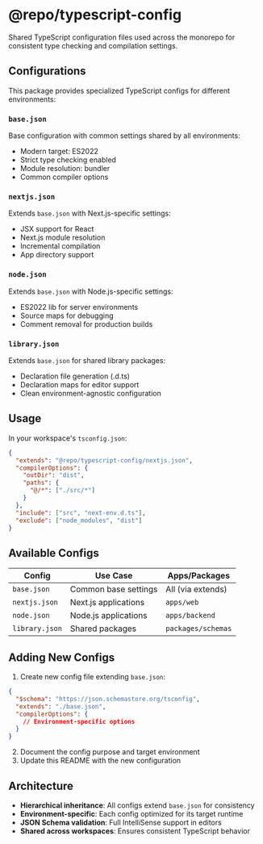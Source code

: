 # @repo/typescript-config

Shared TypeScript configuration files used across the monorepo for consistent type checking and compilation settings.

## Configurations

This package provides specialized TypeScript configs for different environments:

### `base.json`
Base configuration with common settings shared by all environments:
- Modern target: ES2022
- Strict type checking enabled
- Module resolution: bundler
- Common compiler options

### `nextjs.json`
Extends `base.json` with Next.js-specific settings:
- JSX support for React
- Next.js module resolution
- Incremental compilation
- App directory support

### `node.json`  
Extends `base.json` with Node.js-specific settings:
- ES2022 lib for server environments
- Source maps for debugging
- Comment removal for production builds

### `library.json`
Extends `base.json` for shared library packages:
- Declaration file generation (.d.ts)
- Declaration maps for editor support
- Clean environment-agnostic configuration

## Usage

In your workspace's `tsconfig.json`:

```json
{
  "extends": "@repo/typescript-config/nextjs.json",
  "compilerOptions": {
    "outDir": "dist",
    "paths": {
      "@/*": ["./src/*"]
    }
  },
  "include": ["src", "next-env.d.ts"],
  "exclude": ["node_modules", "dist"]
}
```

## Available Configs

| Config | Use Case | Apps/Packages |
|--------|----------|---------------|
| `base.json` | Common base settings | All (via extends) |
| `nextjs.json` | Next.js applications | `apps/web` |
| `node.json` | Node.js applications | `apps/backend` |
| `library.json` | Shared packages | `packages/schemas` |

## Adding New Configs

1. Create new config file extending `base.json`:

```json
{
  "$schema": "https://json.schemastore.org/tsconfig",
  "extends": "./base.json",
  "compilerOptions": {
    // Environment-specific options
  }
}
```

2. Document the config purpose and target environment
3. Update this README with the new configuration

## Architecture

- **Hierarchical inheritance**: All configs extend `base.json` for consistency
- **Environment-specific**: Each config optimized for its target runtime
- **JSON Schema validation**: Full IntelliSense support in editors
- **Shared across workspaces**: Ensures consistent TypeScript behavior 